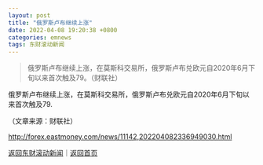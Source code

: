 ```yaml
---
layout: post
title: "俄罗斯卢布继续上涨"
date: 2022-04-08 19:20:38 +0800
categories: emnews
tags: 东财滚动新闻
---
```

> 俄罗斯卢布继续上涨，在莫斯科交易所，俄罗斯卢布兑欧元自2020年6月下旬以来首次触及79。（财联社）

<p>俄罗斯卢布继续上涨，在莫斯科交易所，俄罗斯卢布兑欧元自2020年6月下旬以来首次触及79.</p><p class="em_media">（文章来源：财联社）</p>

<http://forex.eastmoney.com/news/11142,202204082336949030.html>

[返回东财滚动新闻](//finews.withounder.com/emnews/)｜[返回首页](//finews.withounder.com/)